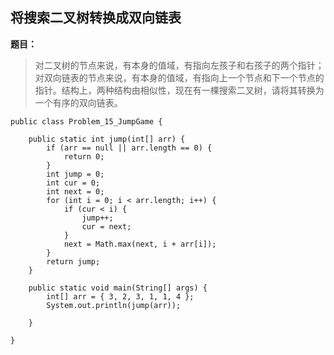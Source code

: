 ## 将搜索二叉树转换成双向链表

**题目：**
>对二叉树的节点来说，有本身的值域，有指向左孩子和右孩子的两个指针；对双向链表的节点来说，有本身的值域，有指向上一个节点和下一个节点的指针。结构上，两种结构由相似性，现在有一棵搜索二叉树，请将其转换为一个有序的双向链表。

```
public class Problem_15_JumpGame {

	public static int jump(int[] arr) {
		if (arr == null || arr.length == 0) {
			return 0;
		}
		int jump = 0;
		int cur = 0;
		int next = 0;
		for (int i = 0; i < arr.length; i++) {
			if (cur < i) {
				jump++;
				cur = next;
			}
			next = Math.max(next, i + arr[i]);
		}
		return jump;
	}

	public static void main(String[] args) {
		int[] arr = { 3, 2, 3, 1, 1, 4 };
		System.out.println(jump(arr));

	}

}
```